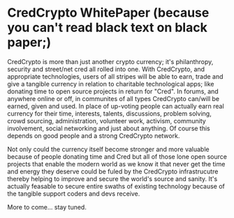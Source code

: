 # CredCrypto WhitePaper (because you can't read black text on black paper;)

CredCrypto is more than just another crypto currency; it's philanthropy, security and street/net cred all rolled into one. With CredCrypto, and appropriate technologies, users of all stripes will be able to earn, trade and give a tangible currency in relation to charitable technological apps; like donating time to open source projects in return for "Cred". In forums, and anywhere online or off, in communites of all types CredCrypto can/will be earned, given and used. In place of up-voting people can actually earn real currency for their time, interests, talents, discussions, problem solving, crowd sourcing, administration, volunteer work, activism, community involvement, social networking and just about anything. Of course this depends on good people and a strong CredCrypto network.

Not only could the currency itself become stronger and more valuable because of people donating time and Cred but all of those lone open source projects that enable the modern world as we know it that never get the time and energy they deserve could be fuled by the CredCrypto infrastrucutre thereby helping to improve and secure the world's source and sanity. It's actually feasable to secure entire swaths of existing technology because of the tangible support coders and devs receive.

More to come... stay tuned.

